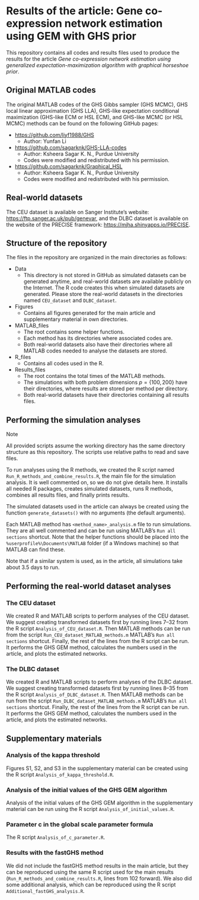 
# Results of the article: Gene co-expression network estimation using GEM with GHS prior

This repository contains all codes and results files used to produce the
results for the article *Gene co-expression network estimation using
generalized expectation-maximization algorithm with graphical horseshoe
prior*.

## Original MATLAB codes

The original MATLAB codes of the GHS Gibbs sampler (GHS MCMC), GHS local
linear approximation (GHS LLA), GHS-like expectation conditional
maximization (GHS-like ECM or HSL ECM), and GHS-like MCMC (or HSL MCMC)
methods can be found on the following GitHub pages:

- <https://github.com/liyf1988/GHS>
  - Author: Yunfan Li
- <https://github.com/sagarknk/GHS-LLA-codes>
  - Author: Ksheera Sagar K. N., Purdue University
  - Codes were modified and redistributed with his permission.
- <https://github.com/sagarknk/Graphical_HSL>
  - Author: Ksheera Sagar K. N., Purdue University
  - Codes were modified and redistributed with his permission.

## Real-world datasets

The CEU dataset is available on Sanger Institute’s website:
<https://ftp.sanger.ac.uk/pub/genevar>, and the DLBC dataset is
available on the website of the PRECISE framework:
<https://mjha.shinyapps.io/PRECISE>.

## Structure of the repository

The files in the repository are organized in the main directories as
follows:

- Data
  - This directory is not stored in GitHub as simulated datasets can be
    generated anytime, and real-world datasets are available publicly on
    the Internet. The R code creates this when simulated datasets are
    generated. Please store the real-world datasets in the directories
    named `CEU_dataset` and `DLBC_dataset`.
- Figures
  - Contains all figures generated for the main article and
    supplementary material in own directories.
- MATLAB_files
  - The root contains some helper functions.
  - Each method has its directories where associated codes are.
  - Both real-world datasets also have their directories where all
    MATLAB codes needed to analyse the datasets are stored.
- R_files
  - Contains all codes used in the R.
- Results_files
  - The root contains the total times of the MATLAB methods.
  - The simulations with both problem dimensions $p = \{100, 200\}$ have
    their directories, where results are stored per method per
    directory.
  - Both real-world datasets have their directories containing all
    results files.

## Performing the simulation analyses

> [!NOTE]
> All provided scripts assume the working directory has the
> same directory structure as this repository. The scripts use relative
> paths to read and save files.

To run analyses using the R methods, we created the R script named
`Run_R_methods_and_combine_results.R`, the main file for the simulation
analysis. It is well commented on, so we do not give details here. It
installs all needed R packages, creates simulated datasets, runs R
methods, combines all results files, and finally prints results.

The simulated datasets used in the article can always be created using
the function `generate_datasets()` with no arguments (the default
arguments).

Each MATLAB method has `<method_name>_analysis.m` file to run
simulations. They are all well commented and can be run using MATLAB’s
`Run all sections` shortcut. Note that the helper functions should be
placed into the `%userprofile%\Documents\MATLAB` folder (if a Windows
machine) so that MATLAB can find these.

Note that if a similar system is used, as in the article, all
simulations take about 3.5 days to run.

## Performing the real-world dataset analyses

### The CEU dataset

We created R and MATLAB scripts to perform analyses of the CEU dataset.
We suggest creating transformed datasets first by running lines 7–32
from the R script `Analysis_of_CEU_dataset.R`. Then MATLAB methods can
be run from the script `Run_CEU_dataset_MATLAB_methods.m` MATLAB’s
`Run all sections` shortcut. Finally, the rest of the lines from the R
script can be run. It performs the GHS GEM method, calculates the
numbers used in the article, and plots the estimated networks.

### The DLBC dataset

We created R and MATLAB scripts to perform analyses of the DLBC dataset.
We suggest creating transformed datasets first by running lines 8–35
from the R script `Analysis_of_DLBC_dataset.R`. Then MATLAB methods can
be run from the script `Run_DLBC_dataset_MATLAB_methods.m` MATLAB’s
`Run all sections` shortcut. Finally, the rest of the lines from the R
script can be run. It performs the GHS GEM method, calculates the
numbers used in the article, and plots the estimated networks.

## Supplementary materials

### Analysis of the kappa threshold

Figures S1, S2, and S3 in the supplementary material can be created
using the R script `Analysis_of_kappa_threshold.R`.

### Analysis of the initial values of the GHS GEM algorithm

Analysis of the initial values of the GHS GEM algorithm in the
supplementary material can be run using the R script
`Analysis_of_initial_values.R`.

### Parameter c in the global scale parameter formula

The R script `Analysis_of_c_parameter.R`.

### Results with the fastGHS method

We did not include the fastGHS method results in the main article, but
they can be reproduced using the same R script used for the main results
(`Run_R_methods_and_combine_results.R`, lines from 102 forward). We also
did some additional analysis, which can be reproduced using the R script
`Additional_fastGHS_analysis.R`.
